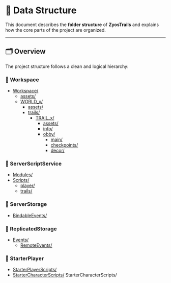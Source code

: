 # 📁 Data Structure

This document describes the **folder structure** of **ZyosTrails** and explains how the core parts of the project are organized.

---

## 🗂️ Overview

The project structure follows a clean and logical hierarchy:

### 📂 Workspace

- [Workspace/](Workspace/)
  - [assets/](Workspace/assets/)
  - [WORLD_x/](Workspace/WORLD_x/)
    - [assets/](Workspace/WORLD_x/assets/)
    - [trails/](Workspace/WORLD_x/trails/)
      - [TRAIL_x/](Workspace/WORLD_x/trails/TRAIL_x/)
        - [assets/](Workspace/WORLD_x/trails/TRAIL_x/assets/)
        - [info/](Workspace/WORLD_x/trails/TRAIL_x/info/)
        - [obby/](Workspace/WORLD_x/trails/TRAIL_x/obby/)
          - [main/](Workspace/WORLD_x/trails/TRAIL_x/obby/main/)
          - [checkpoints/](Workspace/WORLD_x/trails/TRAIL_x/obby/checkpoints/)
          - [decor/](Workspace/WORLD_x/trails/TRAIL_x/obby/decor/)

### 📂 ServerScriptService

- [Modules/](ServerScriptService/Modules/)
- [Scripts/](ServerScriptService/Scripts/)
  - [player/](ServerScriptService/Scripts/player/)
  - [trails/](ServerScriptService/Scripts/trails/)

### 📂 ServerStorage

- [BindableEvents/](ServerStorage/BindableEvents/)

### 📂 ReplicatedStorage

- [Events/](ReplicatedStorage/Events/)
  - [RemoteEvents/](ReplicatedStorage/Events/RemoteEvents/)

### 📂 StarterPlayer

- [StarterPlayerScripts/](StarterPlayer/StarterPlayerScripts/)
- [StarterCharacterScripts/](StarterPlayer/StarterCharacterScripts/)
StarterCharacterScripts/
```

